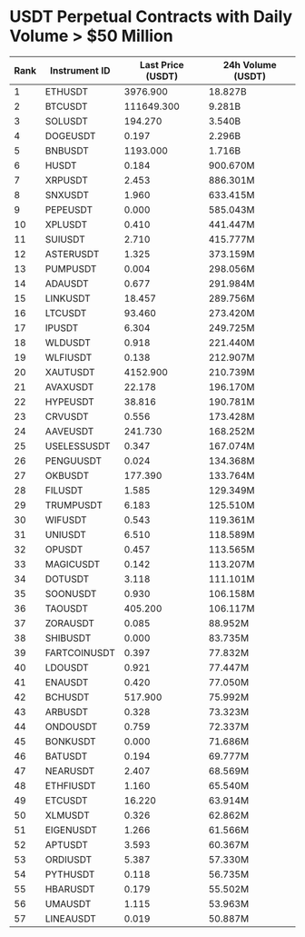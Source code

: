 # USDT Perpetual Contracts with Daily Volume > $50 Million

| Rank | Instrument ID | Last Price (USDT) | 24h Volume (USDT) |
|------|---------------|-------------------|-------------------|
| 1 | ETHUSDT | 3976.900 | 18.827B |
| 2 | BTCUSDT | 111649.300 | 9.281B |
| 3 | SOLUSDT | 194.270 | 3.540B |
| 4 | DOGEUSDT | 0.197 | 2.296B |
| 5 | BNBUSDT | 1193.000 | 1.716B |
| 6 | HUSDT | 0.184 | 900.670M |
| 7 | XRPUSDT | 2.453 | 886.301M |
| 8 | SNXUSDT | 1.960 | 633.415M |
| 9 | PEPEUSDT | 0.000 | 585.043M |
| 10 | XPLUSDT | 0.410 | 441.447M |
| 11 | SUIUSDT | 2.710 | 415.777M |
| 12 | ASTERUSDT | 1.325 | 373.159M |
| 13 | PUMPUSDT | 0.004 | 298.056M |
| 14 | ADAUSDT | 0.677 | 291.984M |
| 15 | LINKUSDT | 18.457 | 289.756M |
| 16 | LTCUSDT | 93.460 | 273.420M |
| 17 | IPUSDT | 6.304 | 249.725M |
| 18 | WLDUSDT | 0.918 | 221.440M |
| 19 | WLFIUSDT | 0.138 | 212.907M |
| 20 | XAUTUSDT | 4152.900 | 210.739M |
| 21 | AVAXUSDT | 22.178 | 196.170M |
| 22 | HYPEUSDT | 38.816 | 190.781M |
| 23 | CRVUSDT | 0.556 | 173.428M |
| 24 | AAVEUSDT | 241.730 | 168.252M |
| 25 | USELESSUSDT | 0.347 | 167.074M |
| 26 | PENGUUSDT | 0.024 | 134.368M |
| 27 | OKBUSDT | 177.390 | 133.764M |
| 28 | FILUSDT | 1.585 | 129.349M |
| 29 | TRUMPUSDT | 6.183 | 125.510M |
| 30 | WIFUSDT | 0.543 | 119.361M |
| 31 | UNIUSDT | 6.510 | 118.589M |
| 32 | OPUSDT | 0.457 | 113.565M |
| 33 | MAGICUSDT | 0.142 | 113.207M |
| 34 | DOTUSDT | 3.118 | 111.101M |
| 35 | SOONUSDT | 0.930 | 106.158M |
| 36 | TAOUSDT | 405.200 | 106.117M |
| 37 | ZORAUSDT | 0.085 | 88.952M |
| 38 | SHIBUSDT | 0.000 | 83.735M |
| 39 | FARTCOINUSDT | 0.397 | 77.832M |
| 40 | LDOUSDT | 0.921 | 77.447M |
| 41 | ENAUSDT | 0.420 | 77.050M |
| 42 | BCHUSDT | 517.900 | 75.992M |
| 43 | ARBUSDT | 0.328 | 73.323M |
| 44 | ONDOUSDT | 0.759 | 72.337M |
| 45 | BONKUSDT | 0.000 | 71.686M |
| 46 | BATUSDT | 0.194 | 69.777M |
| 47 | NEARUSDT | 2.407 | 68.569M |
| 48 | ETHFIUSDT | 1.160 | 65.540M |
| 49 | ETCUSDT | 16.220 | 63.914M |
| 50 | XLMUSDT | 0.326 | 62.862M |
| 51 | EIGENUSDT | 1.266 | 61.566M |
| 52 | APTUSDT | 3.593 | 60.367M |
| 53 | ORDIUSDT | 5.387 | 57.330M |
| 54 | PYTHUSDT | 0.118 | 56.735M |
| 55 | HBARUSDT | 0.179 | 55.502M |
| 56 | UMAUSDT | 1.115 | 53.963M |
| 57 | LINEAUSDT | 0.019 | 50.887M |
